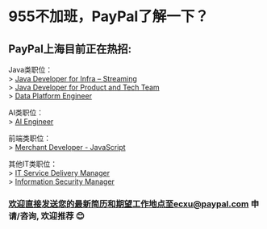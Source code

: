 # 955不加班，PayPal了解一下？
## PayPal上海目前正在热招:

Java类职位：
   <br />> [Java Developer for Infra – Streaming](https://github.com/Echoxu101/PayPal---Job-Openings/blob/master/Java%20Developer%20for%20Infra%20%E2%80%93%20Streaming.MD)
   <br />> [Java Developer for Product and Tech Team](https://github.com/Echoxu101/PayPal---Job-Openings/blob/master/Java%20Developer%20for%20Product%20and%20Tech%20Team.MD)
   <br />> [Data Platform Engineer](https://github.com/Echoxu101/PayPal---Job-Openings/blob/master/Data%20Platform%20Engineer.MD)

AI类职位：
<br />> [AI Engineer](https://github.com/Echoxu101/PayPal---Job-Openings/blob/master/AI%20Engineer.MD)

 前端类职位：
   <br />> [Merchant Developer - JavaScript](https://github.com/Echoxu101/PayPal---Job-Openings/blob/master/Merchant%20Developer%20-%20JavaScript.MD)
   
其他IT类职位：
   <br />> [IT Service Delivery Manager](https://github.com/Echoxu101/PayPal---Job-Openings/blob/master/IT%20Service%20Delivery%20Manager.MD)
   <br />> [Information Security Manager](https://github.com/Echoxu101/PayPal---Job-Openings/blob/master/Information%20Security%20Manager.MD)

### 欢迎直接发送您的最新简历和期望工作地点至ecxu@paypal.com 申请/咨询, 欢迎推荐 😊

